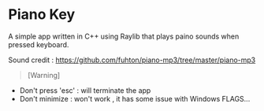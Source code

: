 # Piano Key

A simple app written in C++ using Raylib that plays paino sounds when pressed keyboard.

Sound credit : https://github.com/fuhton/piano-mp3/tree/master/piano-mp3 



>[Warning]
- Don't press 'esc' : will terminate the app
- Don't minimize : won't work , it has some issue with Windows FLAGS...
